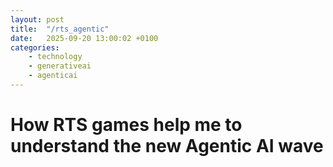 ```yaml
---
layout: post
title:  "/rts_agentic"
date:   2025-09-20 13:00:02 +0100
categories: 
    - technology
    - generativeai
    - agenticai
---
```


# How RTS games help me to understand the new Agentic AI wave
